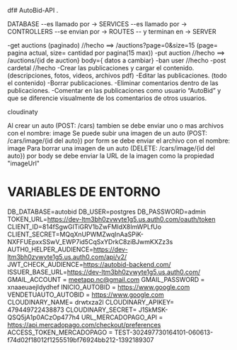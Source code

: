 df# AutoBid-API
.

DATABASE --es llamado por -> SERVICES --es llamado por -> CONTROLLERS --se envian por -> ROUTES -- y terminan en -> SERVER

-get auctions (paginado) //hecho ==> /auctions?page=0&size=15 (page= pagina actual, size= cantidad por pagina(15 max))
-put auction  //hecho ==> /auctions/{id de auction} body={ datos a cambiar} 
-ban user //hecho
-post cardetal //hecho
-Crear las publicaciones y cargar el contenido. (descripciones, fotos, videos, archivos pdf)
-Editar las publicaciones. (todo el contenido)
-Borrar publicaciones.
-Eliminar comentarios dentro de las publicaciones.
-Comentar en las publicaciones como usuario “AutoBid” y que se diferencie visualmente de los comentarios de otros usuarios. 


cloudinaty

Al crear un auto (POST: /cars) tambien se debe enviar uno o mas archivos con el nombre: image
Se puede subir una imagen de un auto (POST: /cars/image/{id del auto}) por form se debe enviar el archivo con el nombre: image
Para borrar una imagen de un auto (DELETE: /cars/image/{id del auto}) por body se debe enviar la URL de la imagen como la propiedad "imageUrl"

# VARIABLES DE ENTORNO

DB_DATABASE=autobid
DB_USER=postgres
DB_PASSWORD=admin
TOKEN_URL=https://dev-ltm3bh0zvwyte1g5.us.auth0.com/oauth/token
CLIENT_ID=814fSgwGITiGRV1bZwFMIdX8ImWPLfUo
CLIENT_SECRET=MQqXnUPWMZwqInAaSPiK-NXFFUEpxxSSwV_EWP7id5CqSxYDrkC8ziBJwmKXZz3s
AUTH0_HELPER_AUDIENCE=https://dev-ltm3bh0zvwyte1g5.us.auth0.com/api/v2/
JWT_CHECK_AUDIENCE=https://autobid-backend.com/
ISSUER_BASE_URL=https://dev-ltm3bh0zvwyte1g5.us.auth0.com/
GMAIL_ACCOUNT = meetapp.nc@gmail.com
GMAIL_PASSWORD = xnaaeuaejldydhef
INICIO_AUTOBID = https://www.google.com
VENDETUAUTO_AUTOBID = https://www.google.com
CLOUDINARY_NAME= drwtxza2l
CLOUDINARY_APIKEY= 479449722438873
CLOUDINARY_SECRET= J1SkMSK-QSQ5jA1p0ACzOp477h4
URL_MERCADOPAGO_API = https://api.mercadopago.com/checkout/preferences
ACCESS_TOKEN_MERCADOPAGO = TEST-302497730164101-060613-f74d02f18012f1255519bf76924bb212-1392189307
